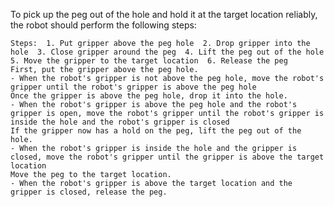 To pick up the peg out of the hole and hold it at the target location reliably, the robot should perform the following steps:

    Steps:  1. Put gripper above the peg hole  2. Drop gripper into the hole  3. Close gripper around the peg  4. Lift the peg out of the hole  5. Move the gripper to the target location  6. Release the peg
    First, put the gripper above the peg hole.
    - When the robot's gripper is not above the peg hole, move the robot's gripper until the robot's gripper is above the peg hole
    Once the gripper is above the peg hole, drop it into the hole.
    - When the robot's gripper is above the peg hole and the robot's gripper is open, move the robot's gripper until the robot's gripper is inside the hole and the robot's gripper is closed
    If the gripper now has a hold on the peg, lift the peg out of the hole.
    - When the robot's gripper is inside the hole and the gripper is closed, move the robot's gripper until the gripper is above the target location
    Move the peg to the target location.
    - When the robot's gripper is above the target location and the gripper is closed, release the peg.